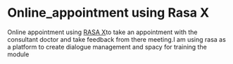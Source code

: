 # Online_appointment using Rasa X
Online appointment using [RASA X](https://rasa.com/docs/rasa/user-guide/installation/)to take an appointment with the consultant doctor and take feedback from there meeting.I am using  rasa as a platform to create dialogue management and spacy for training the module 
